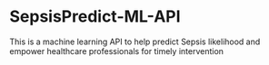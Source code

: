 # SepsisPredict-ML-API
This is a machine learning API to help predict Sepsis likelihood and empower healthcare professionals for timely intervention 
